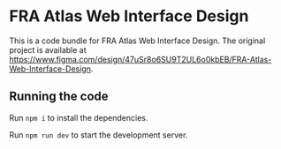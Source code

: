
  # FRA Atlas Web Interface Design

  This is a code bundle for FRA Atlas Web Interface Design. The original project is available at https://www.figma.com/design/47uSr8o6SU9T2UL6o0kbEB/FRA-Atlas-Web-Interface-Design.

  ## Running the code

  Run `npm i` to install the dependencies.

  Run `npm run dev` to start the development server.
  